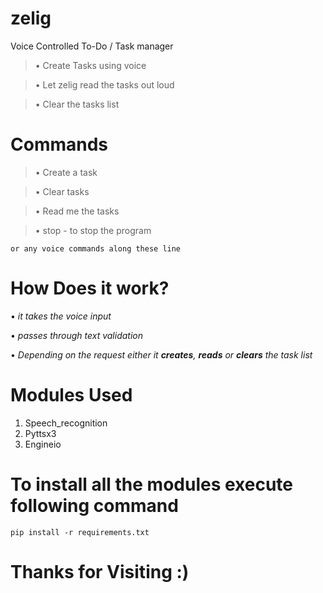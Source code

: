 # zelig
Voice Controlled To-Do / Task manager

> • Create Tasks using voice

> • Let zelig read the tasks out loud

> • Clear the tasks list

# Commands
> • Create a task

> • Clear tasks

> • Read me the tasks

> • stop - to stop the program

```or any voice commands along these line```

# How Does it work?
• *it takes the voice input*

• *passes through text validation*

• *Depending on the request either it **creates**, **reads** or **clears** the task list*

# Modules Used
1.  Speech_recognition
2.  Pyttsx3
3.  Engineio

# To install all the modules execute following command
```pip install -r requirements.txt```

# Thanks for Visiting :)
